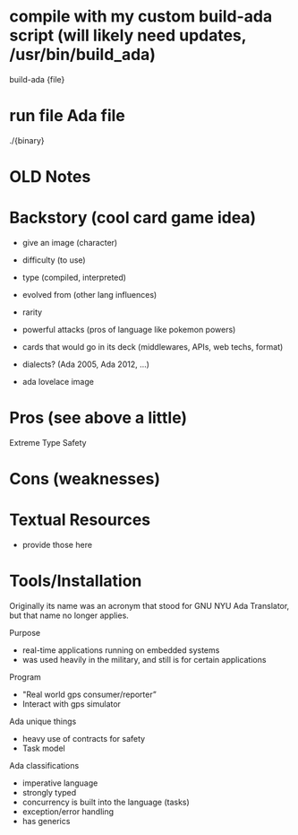 # compile with my custom build-ada script (will likely need updates, /usr/bin/build_ada)
build-ada {file}

# run file Ada file
./{binary}

# **OLD Notes**

# Backstory (cool card game idea)
- give an image (character)
- difficulty (to use)
- type (compiled, interpreted)
- evolved from (other lang influences)
- rarity
- powerful attacks (pros of language like pokemon powers)
- cards that would go in its deck (middlewares, APIs, web techs, format)
- dialects? (Ada 2005, Ada 2012, ...)

- ada lovelace image

# Pros (see above a little)
Extreme Type Safety

# Cons (weaknesses)

# Textual Resources
- provide those here

# Tools/Installation
Originally its name was an acronym that stood for GNU NYU Ada Translator, but that name no longer applies.

Purpose
- real-time applications running on embedded systems
- was used heavily in the military, and still is for certain applications

Program
- "Real world gps consumer/reporter”
- Interact with gps simulator

Ada unique things
- heavy use of contracts for safety
- Task model

Ada classifications
- imperative language
- strongly typed
- concurrency is built into the language (tasks)
- exception/error handling
- has generics
